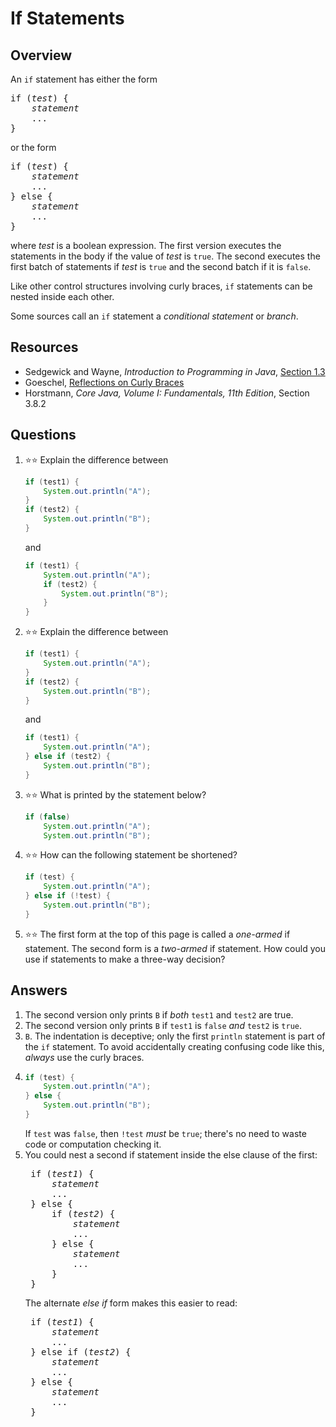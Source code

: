 # If Statements
## Overview
An `if` statement has either the form
<pre>
if (<em>test</em>) {
    <em>statement</em>
    ...
}
</pre>
or the form
<pre>
if (<em>test</em>) {
    <em>statement</em>
    ...
} else {
    <em>statement</em>
    ...
}
</pre>
where *test* is a boolean expression. The first version executes the statements in the body if the value of *test* is `true`. The second executes the first batch of statements if *test* is `true` and the second batch if it is `false`.

Like other control structures involving curly braces, `if` statements can be nested inside each other.

Some sources call an `if` statement a *conditional statement* or *branch*.
## Resources
- Sedgewick and Wayne, *Introduction to Programming in Java*, [Section 1.3](https://introcs.cs.princeton.edu/java/13flow/)
- Goeschel, [Reflections on Curly Braces](https://blog.codecentric.de/en/2014/02/curly-braces/)
- Horstmann, *Core Java, Volume I: Fundamentals, 11th Edition*, Section 3.8.2
## Questions
1. :star::star: Explain the difference between
    ```java
    if (test1) {
        System.out.println("A");
    }
    if (test2) {
        System.out.println("B");
    }
    ```
    and
    ```java
    if (test1) {
        System.out.println("A");
        if (test2) {
            System.out.println("B");
        }
    }
    ```
1. :star::star: Explain the difference between
    ```java
    if (test1) {
        System.out.println("A");
    }
    if (test2) {
        System.out.println("B");
    }
    ```
    and
    ```java
    if (test1) {
        System.out.println("A");
    } else if (test2) {
        System.out.println("B");
    }
    ```
1. :star::star: What is printed by the statement below?
    ```java
    if (false)
        System.out.println("A");
        System.out.println("B");
    ```
1. :star::star: How can the following statement be shortened?
    ```java
    if (test) {
        System.out.println("A");
    } else if (!test) {
        System.out.println("B");
    }
    ```
1. :star::star: The first form at the top of this page is called a *one-armed* if statement. The second form is a *two-armed* if statement. How could you use if statements to make a three-way decision? 
## Answers
1. The second version only prints `B` if *both* `test1` and `test2` are true.
1. The second version only prints `B` if `test1` is `false` *and* `test2` is `true`.
1. `B`. The indentation is deceptive; only the first `println` statement is part of the `if` statement. To avoid accidentally creating confusing code like this, *always* use the curly braces.
1.
    ```java
    if (test) {
        System.out.println("A");
    } else {
        System.out.println("B");
    }
    ```
    If `test` was `false`, then `!test` *must* be `true`; there's no need to waste code or computation checking it.
1. You could nest a second if statement inside the else clause of the first:
    <pre>
    if (<em>test1</em>) {
        <em>statement</em>
        ...
    } else {
        if (<em>test2</em>) {
            <em>statement</em>
            ...
        } else {
            <em>statement</em>
            ...
        }    
    }</pre>
    The alternate *else if* form makes this easier to read:
    <pre>
    if (<em>test1</em>) {
        <em>statement</em>
        ...
    } else if (<em>test2</em>) {
        <em>statement</em>
        ...
    } else {
        <em>statement</em>
        ... 
    }</pre>

